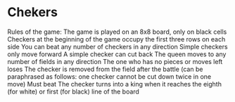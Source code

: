 # Chekers
Rules of the game:      The game is played on an 8x8 board, only on black cells     Checkers at the beginning of the game occupy the first three rows on each side     You can beat any number of checkers in any direction     Simple checkers only move forward     A simple checker can cut back     The queen moves to any number of fields in any direction     The one who has no pieces or moves left loses     The checker is removed from the field after the battle (can be paraphrased as follows: one checker cannot be cut down twice in one move)     Must beat     The checker turns into a king when it reaches the eighth (for white) or first (for black) line of the board

